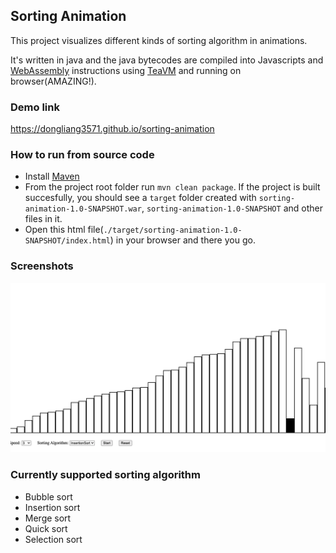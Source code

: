 ## Sorting Animation

This project visualizes different kinds of sorting algorithm in animations.

It's written in java and the java bytecodes are compiled into Javascripts and [WebAssembly](https://webassembly.org) instructions using [TeaVM](https://teavm.org) and running on browser(AMAZING!).

### Demo link

https://dongliang3571.github.io/sorting-animation

### How to run from source code

- Install [Maven](https://maven.apache.org/download.cgi)
- From the project root folder run `mvn clean package`. If the project is built succesfully, you should see a `target` folder created with `sorting-animation-1.0-SNAPSHOT.war`, `sorting-animation-1.0-SNAPSHOT` and other files in it.
- Open this html file(`./target/sorting-animation-1.0-SNAPSHOT/index.html`) in your browser and there you go.

### Screenshots

![snapshot1](https://github.com/dongliang3571/sorting-animation/blob/master/images/image1.png?raw=true)

### Currently supported sorting algorithm
- Bubble sort
- Insertion sort
- Merge sort
- Quick sort
- Selection sort
